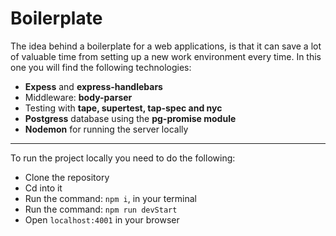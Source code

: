 # Boilerplate

The idea behind a boilerplate for a web applications, is that it can save a lot of valuable time from setting up a new work environment every time. In this one you will find the following technologies:

 * __Expess__ and __express-handlebars__
 * Middleware: __body-parser__
 * Testing with __tape, supertest, tap-spec and nyc__
 * __Postgress__ database using the __pg-promise module__
 * __Nodemon__ for running the server locally

***

To run the project locally you need to do the following:
* Clone the repository
* Cd into it
* Run the command: ```npm i```, in your terminal
* Run the command: ```npm run devStart```
* Open ```localhost:4001``` in your browser
